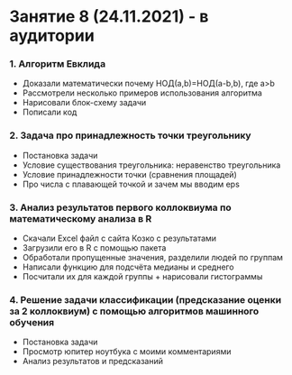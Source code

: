 # Занятие 8 (24.11.2021) - в аудитории
### 1. Алгоритм Евклида
* Доказали математически почему НОД(a,b)=НОД(a-b,b), где a>b
* Рассмотрели несколько примеров использования алгоритма
* Нарисовали блок-схему задачи
* Пописали код
### 2. Задача про принадлежность точки треугольнику
* Постановка задачи
* Условие существования треугольника: неравенство треугольника
* Условие принадлежности точки (сравнения площадей)
* Про числа с плавающей точкой и зачем мы вводим eps
### 3. Анализ результатов первого коллоквиума по математическому анализа в R
* Скачали Excel файл с сайта Козко с результатами
* Загрузили его в R с помощью пакета
* Обработали пропущенные значения, разделили людей по группам
* Написали функцию для подсчёта медианы и среднего
* Посчитали их для каждой группы + нарисовали гистограммы
### 4. Решение задачи классификации (предсказание оценки за 2 коллоквиум) с помощью алгоритмов машинного обучения 
* Постановка задачи
* Просмотр юпитер ноутбука с моими комментариями
* Анализ результатов и предсказаний
